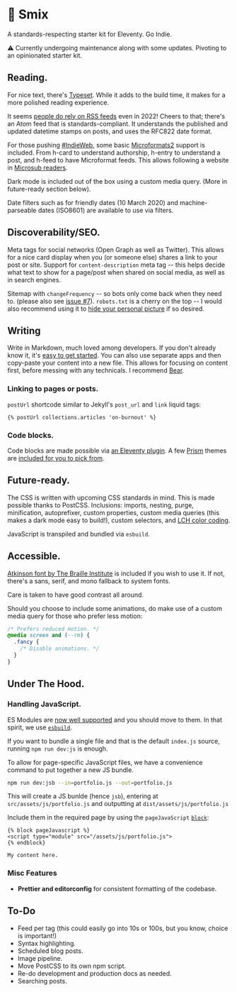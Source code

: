 # 🌻 Smix

A standards-respecting starter kit for Eleventy. Go Indie.

⚠️ Currently undergoing maintenance along with some updates. Pivoting to an opinionated starter kit.

## Reading.

For nice text, there's [Typeset](https://www.npmjs.com/package/typeset). While it adds to the build time, it makes for a more polished reading experience.

It seems [people do rely on RSS feeds](https://twitter.com/mxbck/status/1490698469312536578) even in 2022! Cheers to that; there's an Atom feed that is standards-compliant. It understands the published and updated datetime stamps on posts, and uses the RFC822 date format.

For those pushing [#IndieWeb](https://www.smashingmagazine.com/2020/08/autonomy-online-indieweb/), some basic [Microformats2](https://indieweb.org/microformats2) support is included. From h-card to understand authorship, h-entry to understand a post, and h-feed to have Microformat feeds. This allows following a website in [Microsub readers](https://indieweb.org/Microsub).

Dark mode is included out of the box using a custom media query. (More in future-ready section below).

Date filters such as for friendly dates (10 March 2020) and machine-parseable dates (ISO8601) are available to use via filters.

## Discoverability/SEO.

Meta tags for social networks (Open Graph as well as Twitter). This allows for a nice card display when you (or someone else) shares a link to your post or site. Support for `content-description` meta tag -- this helps decide what text to show for a page/post when shared on social media, as well as in search engines.

Sitemap with `changeFrequency` -- so bots only come back when they need to. (please also see [issue #7](https://github.com/hirusi/smix-eleventy-starter/issues/7)). `robots.txt` is a cherry on the top -- I would also recommend using it to [hide your personal picture](https://rusingh.com/block-images-appearing-in-search/) if so desired.


## Writing

Write in Markdown, much loved among developers. If you don't already know it, it's [easy to get started](https://commonmark.org/help/tutorial/). You can also use separate apps and then copy-paste your content into a new file. This allows for focusing on content first, before messing with any technicals. I recommend [Bear](https://bear.app/).

### Linking to pages or posts.

`postUrl` shortcode similar to Jekyll's `post_url` and `link` liquid tags:

```liquid
{% postUrl collections.articles 'on-burnout' %}
```

### Code blocks.

Code blocks are made possible via [an Eleventy plugin](https://www.11ty.dev/docs/plugins/syntaxhighlight/). A few [Prism](https://prismjs.com/) themes are [included for you to pick from](src/assets/css/themes).

## Future-ready.

The CSS is written with upcoming CSS standards in mind. This is made possible thanks to PostCSS. Inclusions: imports, nesting, purge, minification, autoprefixer, custom properties, custom media queries (this makes a dark mode easy to build!), custom selectors, and [LCH color coding](https://lea.verou.me/2020/04/lch-colors-in-css-what-why-and-how/).

JavaScript is transpiled and bundled via `esbuild`.

## Accessible.

[Atkinson font by The Braille Institute](https://brailleinstitute.org/freefont) is included if you wish to use it. If not, there's a sans, serif, and mono fallback to system fonts.

Care is taken to have good contrast all around.

Should you choose to include some animations, do make use of a custom media query for those who prefer less motion:

```css
/* Prefers reduced motion. */
@media screen and (--rm) {
  .fancy {
    /* Disable animations. */
  }
}
```

## Under The Hood.

### Handling JavaScript.

ES Modules are [now well supported](https://caniuse.com/es6-module) and you should move to them. In that spirit, we use [`esbuild`](https://esbuild.github.io/).

If you want to bundle a single file and that is the default `index.js` source, running `npm run dev:js` is enough.

To allow for page-specific JavaScript files, we have a convenience command to put together a new JS bundle.

```sh
npm run dev:jsb --in=portfolio.js --out=portfolio.js
```

This will create a JS bunlde (hence `jsb`), entering at `src/assets/js/portfolio.js` and outputting at `dist/assets/js/portfolio.js`

Include them in the required page by using the `pageJavaScript` [`block`](https://liquidjs.com/tutorials/partials-and-layouts.html#Layout-Templates-Extends):

```liquid
{% block pageJavascript %}
<script type="module" src="/assets/js/portfolio.js">
{% endblock}

My content here.
```

### Misc Features

* __Prettier and editorconfig__ for consistent formatting of the codebase.

## To-Do

* Feed per tag (this could easily go into 10s or 100s, but you know, choice is important!)
* Syntax highlighting.
* Scheduled blog posts.
* Image pipeline.
* Move PostCSS to its own npm script.
* Re-do development and production docs as needed.
* Searching posts.
